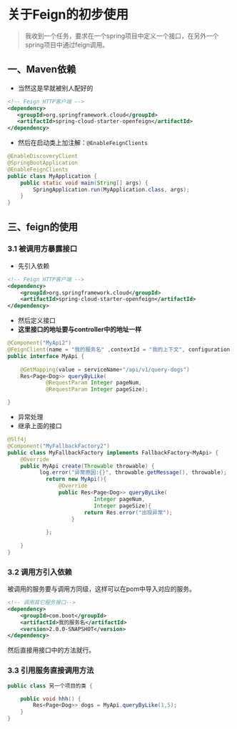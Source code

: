 # 关于Feign的初步使用

> 我收到一个任务，要求在一个spring项目中定义一个接口，在另外一个spring项目中通过feign调用。

## 一、Maven依赖

* 当然这是早就被别人配好的

```xml
<!-- Feign HTTP客户端 -->
<dependency>
   <groupId>org.springframework.cloud</groupId>
   <artifactId>spring-cloud-starter-openfeign</artifactId>
</dependency>
```

* 然后在启动类上加注解：`@EnableFeignClients`

```java
@EnableDiscoveryClient
@SpringBootApplication
@EnableFeignClients
public class MyApplication {
    public static void main(String[] args) {
    	SpringApplication.run(MyApplication.class, args);
    }
}
```

## 三、feign的使用

### 3.1 被调用方暴露接口

* 先引入依赖

```xml
<!-- Feign HTTP客户端 -->
<dependency>
    <groupId>org.springframework.cloud</groupId>
    <artifactId>spring-cloud-starter-openfeign</artifactId>
</dependency>
```

* 然后定义接口
* **这里接口的地址要与controller中的地址一样**

```java
@Component("MyApi2")
@FeignClient(name = "我的服务名" ,contextId = "我的上下文", configuration = FeignConfiguration.class, fallbackFactory =MyFallbackFactory.class)
public interface MyApi {
	
    @GetMapping(value = serviceName+"/api/v1/query-dogs")
	Res<Page<Dog>> queryByLike(
            @RequestParam Integer pageNum,
            @RequestParam Integer pageSize);

}
```

* 异常处理
* 继承上面的接口

```java
@Slf4j
@Component("MyFallbackFactory2")
public class MyFallbackFactory implements FallbackFactory<MyApi> {
	@Override
	public MyApi create(Throwable throwable) {
		  log.error("异常原因:{}", throwable.getMessage(), throwable);
			return new MyApi(){
				@Override
				public Res<Page<Dog>> queryByLike(
				           Integer pageNum,
				           Integer pageSize){
						return Res.error("出现异常");
					}
				
			};
        
	}
}
```

### 3.2 调用方引入依赖

被调用的服务要与调用方同级，这样可以在pom中导入对应的服务。

```xml
<!-- 调用其它服务接口-->
<dependency>
    <groupId>com.boot</groupId>
    <artifactId>我的服务名</artifactId>
    <version>2.0.0-SNAPSHOT</version>
</dependency>
```

然后直接用接口中的方法就行。

### 3.3 引用服务直接调用方法

```java
public class 另一个项目的类 {

    public void hhh() {
        Res<Page<Dog>> dogs = MyApi.queryByLike(1,5);
    }
}
```

